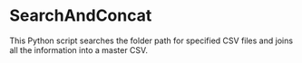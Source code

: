 # SearchAndConcat
This Python script searches the folder path for specified CSV files and joins all the information into a master CSV.
